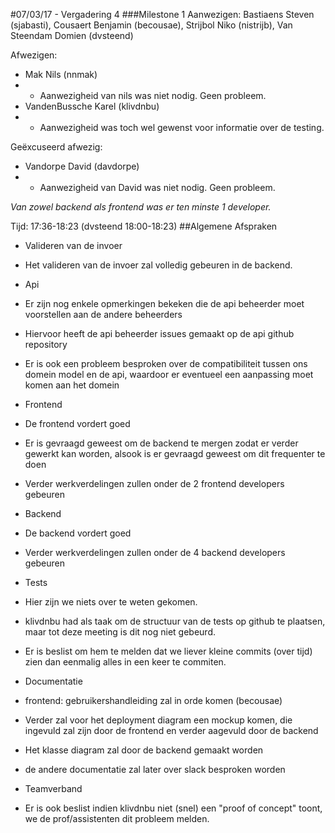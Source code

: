 #07/03/17 - Vergadering 4
###Milestone 1
Aanwezigen: Bastiaens Steven (sjabasti), Cousaert Benjamin (becousae), Strijbol Niko (nistrijb), Van Steendam Domien (dvsteend)

Afwezigen:
 * Mak Nils (nnmak)
 * * Aanwezigheid van nils was niet nodig. Geen probleem.
 * VandenBussche Karel (klivdnbu)
 * * Aanwezigheid was toch wel gewenst voor informatie over de testing.

Geëxcuseerd afwezig:
 * Vandorpe David (davdorpe)
 * * Aanwezigheid van David was niet nodig. Geen probleem.

_Van zowel backend als frontend was er ten minste 1 developer._

Tijd: 17:36-18:23
(dvsteend 18:00-18:23)
##Algemene Afspraken


* Valideren van de invoer
 * Het valideren van de invoer zal volledig gebeuren in de backend. 
 
 
 * Api
  * Er zijn nog enkele opmerkingen bekeken die de api beheerder moet voorstellen aan de andere beheerders
  * Hiervoor heeft de api beheerder issues gemaakt op de api github repository
  * Er is ook een probleem besproken over de compatibiliteit tussen ons domein model en de api, waardoor er eventueel een aanpassing moet komen aan het domein
  
* Frontend
 * De frontend vordert goed
 * Er is gevraagd geweest om de backend te mergen zodat er verder gewerkt kan worden, alsook is er gevraagd geweest om dit frequenter te doen
 * Verder werkverdelingen zullen onder de 2 frontend developers gebeuren
 
* Backend
 * De backend vordert goed
 * Verder werkverdelingen zullen onder de 4 backend developers gebeuren
 
* Tests
 * Hier zijn we niets over te weten gekomen.
 * klivdnbu had als taak om de structuur van de tests op github te plaatsen, maar tot deze meeting is dit nog niet gebeurd.
 * Er is beslist om hem te melden dat we liever kleine commits (over tijd) zien dan eenmalig alles in een keer te commiten.
 
 
* Documentatie
 * frontend: gebruikershandleiding zal in orde komen (becousae)
 * Verder zal voor het deployment diagram een mockup komen, die ingevuld zal zijn door de frontend en verder aagevuld door de backend
 * Het klasse diagram zal door de backend gemaakt worden
 * de andere documentatie zal later over slack besproken worden
 
* Teamverband
 * Er is ook beslist indien klivdnbu niet (snel) een "proof of concept" toont, we de prof/assistenten dit probleem melden.

